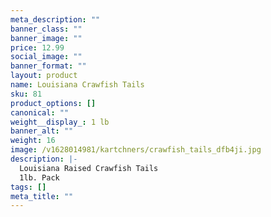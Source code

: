 ```yaml
---
meta_description: ""
banner_class: ""
banner_image: ""
price: 12.99
social_image: ""
banner_format: ""
layout: product
name: Louisiana Crawfish Tails
sku: 81
product_options: []
canonical: ""
weight__display_: 1 lb
banner_alt: ""
weight: 16
image: /v1628014981/kartchners/crawfish_tails_dfb4ji.jpg
description: |-
  Louisiana Raised Crawfish Tails
  1lb. Pack
tags: []
meta_title: ""
---
```

